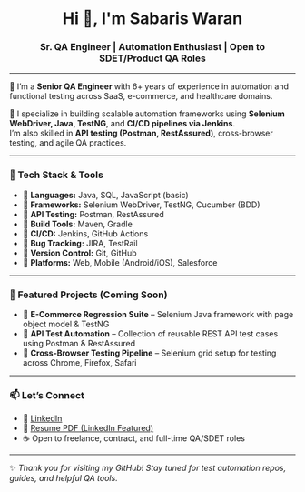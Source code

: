 <h1 align="center">Hi 👋, I'm Sabaris Waran</h1>
<h3 align="center">Sr. QA Engineer | Automation Enthusiast | Open to SDET/Product QA Roles</h3>

---

🚀 I’m a **Senior QA Engineer** with 6+ years of experience in automation and functional testing across SaaS, e-commerce, and healthcare domains.

🔧 I specialize in building scalable automation frameworks using **Selenium WebDriver, Java, TestNG**, and **CI/CD pipelines via Jenkins**.  
I’m also skilled in **API testing (Postman, RestAssured)**, cross-browser testing, and agile QA practices.

---

### 💼 Tech Stack & Tools

- 🔹 **Languages:** Java, SQL, JavaScript (basic)
- 🔹 **Frameworks:** Selenium WebDriver, TestNG, Cucumber (BDD)
- 🔹 **API Testing:** Postman, RestAssured
- 🔹 **Build Tools:** Maven, Gradle
- 🔹 **CI/CD:** Jenkins, GitHub Actions
- 🔹 **Bug Tracking:** JIRA, TestRail
- 🔹 **Version Control:** Git, GitHub
- 🔹 **Platforms:** Web, Mobile (Android/iOS), Salesforce

---

### 📌 Featured Projects (Coming Soon)

- 🔹 **E-Commerce Regression Suite** – Selenium Java framework with page object model & TestNG
- 🔹 **API Test Automation** – Collection of reusable REST API test cases using Postman & RestAssured
- 🔹 **Cross-Browser Testing Pipeline** – Selenium grid setup for testing across Chrome, Firefox, Safari

---

### 📫 Let’s Connect

- 💼 [LinkedIn](https://www.linkedin.com/in/sabaris-waran-020b42124/)  
- 🧠 [Resume PDF (LinkedIn Featured)](https://www.linkedin.com/in/sabaris-waran-020b42124/overlay/1752085362334/single-media-viewer/?profileId=ACoAAB7H1ZgBXOYPulcdYFcyS8Qku9leXQTIYV4)  
- ☕ Open to freelance, contract, and full-time QA/SDET roles

---

✨ *Thank you for visiting my GitHub! Stay tuned for test automation repos, guides, and helpful QA tools.*  
